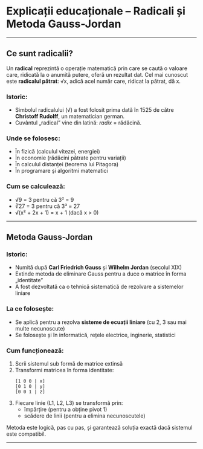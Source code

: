 # Explicații educaționale – Radicali și Metoda Gauss-Jordan

---

## Ce sunt radicalii?

Un **radical** reprezintă o operație matematică prin care se caută o valoare care, ridicată la o anumită putere, oferă un rezultat dat.
Cel mai cunoscut este **radicalul pătrat**: √x, adică acel număr care, ridicat la pătrat, dă x.

### Istoric:
- Simbolul radicalului (√) a fost folosit prima dată în 1525 de către **Christoff Rudolff**, un matematician german.
- Cuvântul „radical” vine din latină: *radix* = rădăcină.

### Unde se folosesc:
- În fizică (calculul vitezei, energiei)
- În economie (rădăcini pătrate pentru variații)
- În calculul distanței (teorema lui Pitagora)
- În programare și algoritmi matematici

### Cum se calculează:
- √9 = 3 pentru că 3² = 9
- ∛27 = 3 pentru că 3³ = 27
- √(x² + 2x + 1) = x + 1 (dacă x > 0)

---

## Metoda Gauss-Jordan

### Istoric:
- Numită după **Carl Friedrich Gauss** și **Wilhelm Jordan** (secolul XIX)
- Extinde metoda de eliminare Gauss pentru a duce o matrice în forma „identitate”
- A fost dezvoltată ca o tehnică sistematică de rezolvare a sistemelor liniare

### La ce folosește:
- Se aplică pentru a rezolva **sisteme de ecuații liniare** (cu 2, 3 sau mai multe necunoscute)
- Se folosește și în informatică, rețele electrice, inginerie, statistici

### Cum funcționează:
1. Scrii sistemul sub formă de matrice extinsă
2. Transformi matricea în forma identitate:
   ```
   [1 0 0 | x]
   [0 1 0 | y]
   [0 0 1 | z]
   ```
3. Fiecare linie (L1, L2, L3) se transformă prin:
   - împărțire (pentru a obține pivot 1)
   - scădere de linii (pentru a elimina necunoscutele)

Metoda este logică, pas cu pas, și garantează soluția exactă dacă sistemul este compatibil.

---